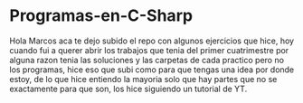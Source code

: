 # Programas-en-C-Sharp

Hola Marcos aca te dejo subido el repo con algunos ejercicios que hice, hoy cuando fui a querer abrir los trabajos que tenia del primer cuatrimestre
por alguna razon tenia las soluciones y las carpetas de cada practico pero no los programas, hice eso que subi como para que tengas una idea
por donde estoy, de lo que hice entiendo la mayoria solo que hay partes que no se exactamente para que son, los hice siguiendo un tutorial de YT.

